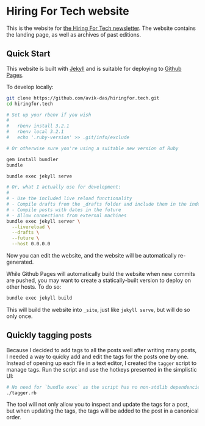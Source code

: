 Hiring For Tech website
=======================

This is the website for [the Hiring For Tech newsletter](https://hiringfor.tech). The website contains the landing page, as well as archives of past editions.

Quick Start
-----------

This website is built with [Jekyll](https://jekyllrb.com/) and is suitable for deploying to [Github Pages](https://pages.github.com/).

To develop locally:

```sh
git clone https://github.com/avik-das/hiringfor.tech.git
cd hiringfor.tech

# Set up your rbenv if you wish
#
#   rbenv install 3.2.1
#   rbenv local 3.2.1
#   echo '.ruby-version' >> .git/info/exclude

# Or otherwise sure you're using a suitable new version of Ruby

gem install bundler
bundle

bundle exec jekyll serve

# Or, what I actually use for development:
#
# - Use the included live reload functionality
# - Compile drafts from the _drafts folder and include them in the index
# - Compile posts with dates in the future
# - Allow connections from external machines
bundle exec jekyll server \
  --livereload \
  --drafts \
  --future \
  --host 0.0.0.0
```

Now you can edit the website, and the website will be automatically re-generated.

While Github Pages will automatically build the website when new commits are pushed, you may want to create a statically-built version to deploy on other hosts. To do so:

```sh
bundle exec jekyll build
```

This will build the website into `_site`, just like `jekyll serve`, but will do so only once.

Quickly tagging posts
---------------------

Because I decided to add tags to all the posts well after writing many posts, I needed a way to quicky add and edit the tags for the posts one by one. Instead of opening up each file in a text editor, I created the `tagger` script to manage tags. Run the script and use the hotkeys presented in the simplistic UI:

```sh
# No need for `bundle exec` as the script has no non-stdlib dependencies
./tagger.rb
```

The tool will not only allow you to inspect and update the tags for a post, but when updating the tags, the tags will be added to the post in a canonical order.
